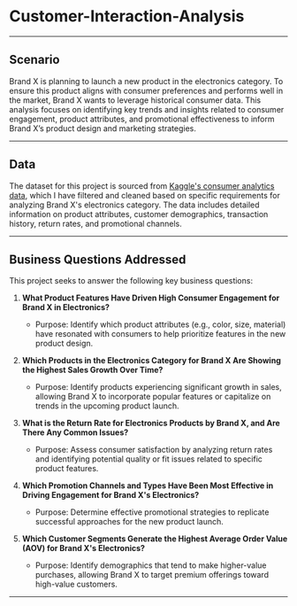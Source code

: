 # Customer-Interaction-Analysis

---

## Scenario

Brand X is planning to launch a new product in the electronics category. To ensure this product aligns with consumer preferences and performs well in the market, Brand X wants to leverage historical consumer data. This analysis focuses on identifying key trends and insights related to consumer engagement, product attributes, and promotional effectiveness to inform Brand X’s product design and marketing strategies.

---

## Data

The dataset for this project is sourced from [Kaggle's consumer analytics data](URL), which I have filtered and cleaned based on specific requirements for analyzing Brand X's electronics category. The data includes detailed information on product attributes, customer demographics, transaction history, return rates, and promotional channels.

---

## Business Questions Addressed

This project seeks to answer the following key business questions:

1. **What Product Features Have Driven High Consumer Engagement for Brand X in Electronics?**
   - Purpose: Identify which product attributes (e.g., color, size, material) have resonated with consumers to help prioritize features in the new product design.

2. **Which Products in the Electronics Category for Brand X Are Showing the Highest Sales Growth Over Time?**
   - Purpose: Identify products experiencing significant growth in sales, allowing Brand X to incorporate popular features or capitalize on trends in the upcoming product launch.

3. **What is the Return Rate for Electronics Products by Brand X, and Are There Any Common Issues?**
   - Purpose: Assess consumer satisfaction by analyzing return rates and identifying potential quality or fit issues related to specific product features.

4. **Which Promotion Channels and Types Have Been Most Effective in Driving Engagement for Brand X's Electronics?**
   - Purpose: Determine effective promotional strategies to replicate successful approaches for the new product launch.

5. **Which Customer Segments Generate the Highest Average Order Value (AOV) for Brand X's Electronics?**
   - Purpose: Identify demographics that tend to make higher-value purchases, allowing Brand X to target premium offerings toward high-value customers.

---
